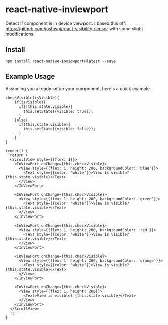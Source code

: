 # react-native-inviewport
Detect if component is in device viewport.
I based this off: https://github.com/joshwnj/react-visibility-sensor with some slight modifications.

<H2>Install</H2>

```npm install react-native-inviewport@latest --save```

<H2>Example Usage</H2>

Assuming you already setup your component, here's a quick example.

```
checkVisible(isVisible){
    if(isVisible){
      if(!this.state.visible){
        this.setState({visible: true});
      }
    }else{
      if(this.state.visible){
        this.setState({visible: false});
      }
    }
}

render() {
  return (
  <ScrollView style={{flex: 1}}>
    <InViewPort onChange={this.checkVisible}>
      <View style={{flex: 1, height: 200, backgroundColor: 'blue'}}>
        <Text style={{color: 'white'}}>View is visible? {this.state.visible}</Text>
      </View>
    </InViewPort>

    <InViewPort onChange={this.checkVisible}>
      <View style={{flex: 1, height: 200, backgroundColor: 'green'}}>
        <Text style={{color: 'white'}}>View is visible? {this.state.visible}</Text>
      </View>
    </InViewPort>

    <InViewPort onChange={this.checkVisible}>
      <View style={{flex: 1, height: 200, backgroundColor: 'red'}}>
        <Text style={{color: 'white'}}>View is visible? {this.state.visible}</Text>
      </View>
    </InViewPort>

    <InViewPort onChange={this.checkVisible}>
      <View style={{flex: 1, height: 200, backgroundColor: 'orange'}}>
        <Text style={{color: 'white'}}>View is visible? {this.state.visible}</Text>
      </View>
    </InViewPort>

    <InViewPort onChange={this.checkVisible}>
      <View style={{flex: 1, height: 200}}>
        <Text>View is visible? {this.state.visible}</Text>
      </View>
    </InViewPort>
  </ScrollView>
  );
}
```
